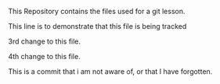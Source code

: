 This Repository contains the files used for a git lesson.

This line is to demonstrate that this file is being tracked

3rd change to this file.

4th change to this file.

This is a commit that i am not aware of, or that I have forgotten.
